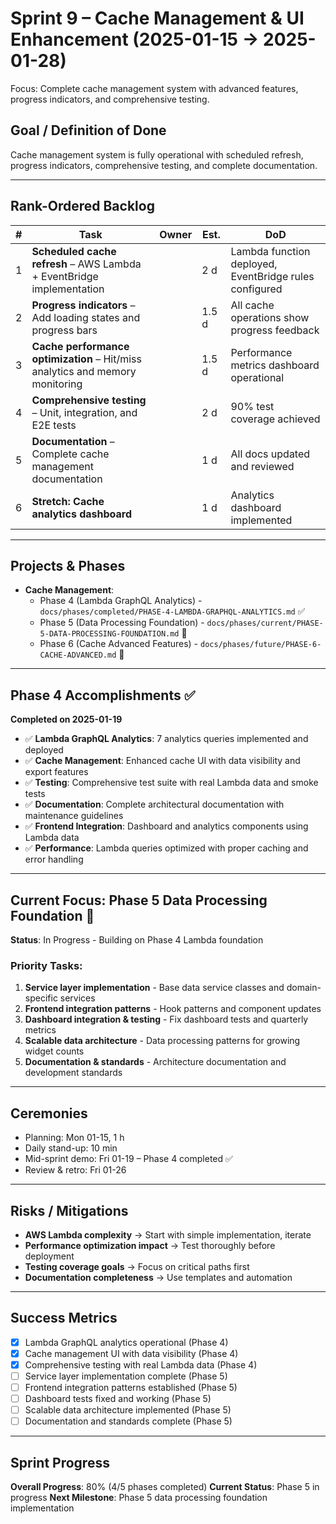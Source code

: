 # Sprint 9 – Cache Management & UI Enhancement (2025-01-15 → 2025-01-28)

Focus: Complete cache management system with advanced features, progress indicators, and comprehensive testing.

## Goal / Definition of Done

Cache management system is fully operational with scheduled refresh, progress indicators, comprehensive testing, and complete documentation.

---

## Rank-Ordered Backlog

| #   | Task                                                                          | Owner | Est.  | DoD                                                    |
| --- | ----------------------------------------------------------------------------- | ----- | ----- | ------------------------------------------------------ |
| 1   | **Scheduled cache refresh** – AWS Lambda + EventBridge implementation         |       | 2 d   | Lambda function deployed, EventBridge rules configured |
| 2   | **Progress indicators** – Add loading states and progress bars                |       | 1.5 d | All cache operations show progress feedback            |
| 3   | **Cache performance optimization** – Hit/miss analytics and memory monitoring |       | 1.5 d | Performance metrics dashboard operational              |
| 4   | **Comprehensive testing** – Unit, integration, and E2E tests                  |       | 2 d   | 90% test coverage achieved                             |
| 5   | **Documentation** – Complete cache management documentation                   |       | 1 d   | All docs updated and reviewed                          |
| 6   | **Stretch: Cache analytics dashboard**                                        |       | 1 d   | Analytics dashboard implemented                        |

---

## Projects & Phases

- **Cache Management**:
  - Phase 4 (Lambda GraphQL Analytics) - `docs/phases/completed/PHASE-4-LAMBDA-GRAPHQL-ANALYTICS.md` ✅
  - Phase 5 (Data Processing Foundation) - `docs/phases/current/PHASE-5-DATA-PROCESSING-FOUNDATION.md` 🔄
  - Phase 6 (Cache Advanced Features) - `docs/phases/future/PHASE-6-CACHE-ADVANCED.md` 🔮

---

## Phase 4 Accomplishments ✅

**Completed on 2025-01-19**

- ✅ **Lambda GraphQL Analytics**: 7 analytics queries implemented and deployed
- ✅ **Cache Management**: Enhanced cache UI with data visibility and export features
- ✅ **Testing**: Comprehensive test suite with real Lambda data and smoke tests
- ✅ **Documentation**: Complete architectural documentation with maintenance guidelines
- ✅ **Frontend Integration**: Dashboard and analytics components using Lambda data
- ✅ **Performance**: Lambda queries optimized with proper caching and error handling

---

## Current Focus: Phase 5 Data Processing Foundation 🔄

**Status**: In Progress - Building on Phase 4 Lambda foundation

### Priority Tasks:

1. **Service layer implementation** - Base data service classes and domain-specific services
2. **Frontend integration patterns** - Hook patterns and component updates
3. **Dashboard integration & testing** - Fix dashboard tests and quarterly metrics
4. **Scalable data architecture** - Data processing patterns for growing widget counts
5. **Documentation & standards** - Architecture documentation and development standards

---

## Ceremonies

- Planning: Mon 01-15, 1 h
- Daily stand-up: 10 min
- Mid-sprint demo: Fri 01-19 – Phase 4 completed ✅
- Review & retro: Fri 01-26

---

## Risks / Mitigations

- **AWS Lambda complexity** → Start with simple implementation, iterate
- **Performance optimization impact** → Test thoroughly before deployment
- **Testing coverage goals** → Focus on critical paths first
- **Documentation completeness** → Use templates and automation

---

## Success Metrics

- [x] Lambda GraphQL analytics operational (Phase 4)
- [x] Cache management UI with data visibility (Phase 4)
- [x] Comprehensive testing with real Lambda data (Phase 4)
- [ ] Service layer implementation complete (Phase 5)
- [ ] Frontend integration patterns established (Phase 5)
- [ ] Dashboard tests fixed and working (Phase 5)
- [ ] Scalable data architecture implemented (Phase 5)
- [ ] Documentation and standards complete (Phase 5)

---

## Sprint Progress

**Overall Progress**: 80% (4/5 phases completed)
**Current Status**: Phase 5 in progress
**Next Milestone**: Phase 5 data processing foundation implementation

